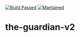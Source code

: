 [![Build Passed](https://app.travis-ci.com/javimartd/the-guardian-v2.svg?token=XzpBsmM33cd2Fkxn1sxU&branch=main)]()
[![Mantained](https://img.shields.io/badge/Maintained%3F-yes-green.svg)]()

# the-guardian-v2

